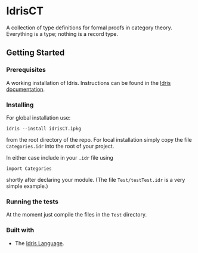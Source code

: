 # IdrisCT

A collection of type definitions for formal proofs in category theory. Everything is a type; nothing is a record type.

## Getting Started

### Prerequisites

A working installation of Idris. Instructions can be found in the
[Idris documentation](https://github.com/idris-lang/Idris-dev/wiki/Installation-Instructions).

### Installing

For global installation use:

```
idris --install idrisCT.ipkg
```

from the root directory of the repo. For local installation simply copy the file `Categories.idr` into the root of your project.

In either case include in your `.idr` file using

```
import Categories
```

shortly after declaring your module. (The file `Test/testTest.idr` is a very simple example.)

### Running the tests

At the moment just compile the files in the `Test` directory.

### Built with

* The [Idris Language](https://www.idris-lang.org).

